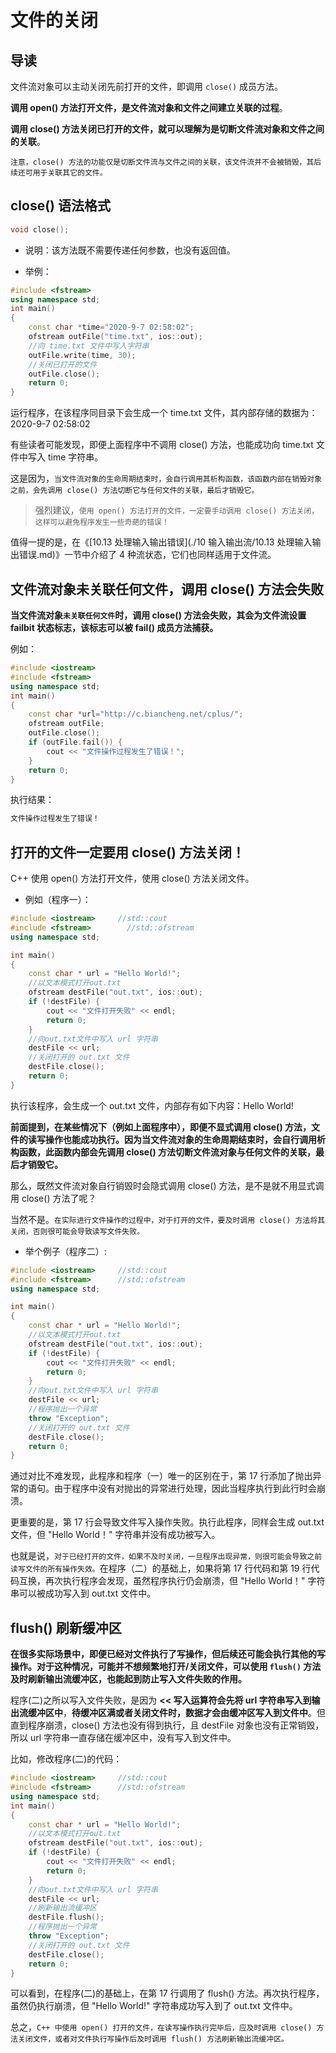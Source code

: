 # 文件的关闭

## 导读

文件流对象可以主动关闭先前打开的文件，即调用 `close()` 成员方法。

 **调用 open() 方法打开文件，是文件流对象和文件之间建立关联的过程**。

**调用 close() 方法关闭已打开的文件，就可以理解为是切断文件流对象和文件之间的关联**。

`注意，close() 方法的功能仅是切断文件流与文件之间的关联，该文件流并不会被销毁，其后续还可用于关联其它的文件。`

## close() 语法格式

```c++
void close();
```

- 说明：该方法既不需要传递任何参数，也没有返回值。

- 举例：

```c++
#include <fstream>
using namespace std;
int main()
{
    const char *time="2020-9-7 02:58:02";
    ofstream outFile("time.txt", ios::out);
    //向 time.txt 文件中写入字符串
    outFile.write(time, 30);
    //关闭已打开的文件
    outFile.close();
    return 0;
}
```

运行程序，在该程序同目录下会生成一个 time.txt 文件，其内部存储的数据为：2020-9-7 02:58:02

有些读者可能发现，即便上面程序中不调用 close() 方法，也能成功向 time.txt  文件中写入 time 字符串。

这是因为，`当文件流对象的生命周期结束时，会自行调用其析构函数，该函数内部在销毁对象之前，会先调用 close() 方法切断它与任何文件的关联，最后才销毁它。`

> 强烈建议，`使用 open() 方法打开的文件，一定要手动调用 close() 方法关闭，这样可以避免程序发生一些奇葩的错误！`

值得一提的是，在《[10.13 处理输入输出错误](./10 输入输出流/10.13 处理输入输出错误.md)》一节中介绍了 4 种流状态，它们也同样适用于文件流。

## 文件流对象未关联任何文件，调用 close() 方法会失败

**当文件流对象`未关联任何文件`时，调用 close() 方法会失败，其会为文件流设置 failbit 状态标志，该标志可以被 fail() 成员方法捕获。**

例如：

```c++
#include <iostream>
#include <fstream>
using namespace std;
int main()
{
    const char *url="http://c.biancheng.net/cplus/";
    ofstream outFile;
    outFile.close();
    if (outFile.fail()) {
        cout << "文件操作过程发生了错误！";
    }
    return 0;
}
```

执行结果：

```txt
文件操作过程发生了错误！
```

## 打开的文件一定要用 close() 方法关闭！

C++ 使用 open() 方法打开文件，使用 close() 方法关闭文件。

- 例如（程序一）：

```c++
#include <iostream>     //std::cout
#include <fstream>        //std::ofstream
using namespace std;

int main()
{
    const char * url = "Hello World!";
    //以文本模式打开out.txt
    ofstream destFile("out.txt", ios::out);
    if (!destFile) {
        cout << "文件打开失败" << endl;
        return 0;
    }
    //向out.txt文件中写入 url 字符串
    destFile << url;
    //关闭打开的 out.txt 文件
    destFile.close();
    return 0;
}
```

执行该程序，会生成一个 out.txt 文件，内部存有如下内容：Hello World!

**前面提到，在某些情况下（例如上面程序中），即便不显式调用 close() 方法，文件的读写操作也能成功执行。因为当文件流对象的生命周期结束时，会自行调用析构函数，此函数内部会先调用 close() 方法切断文件流对象与任何文件的关联，最后才销毁它。**

那么，既然文件流对象自行销毁时会隐式调用 close() 方法，是不是就不用显式调用 close() 方法了呢？

当然不是。`在实际进行文件操作的过程中，对于打开的文件，要及时调用 close() 方法将其关闭，否则很可能会导致读写文件失败。`

- 举个例子（程序二）:

```c++
#include <iostream>     //std::cout
#include <fstream>      //std::ofstream
using namespace std;

int main()
{
    const char * url = "Hello World!";
    //以文本模式打开out.txt
    ofstream destFile("out.txt", ios::out);
    if (!destFile) {
        cout << "文件打开失败" << endl;
        return 0;
    }
    //向out.txt文件中写入 url 字符串
    destFile << url;
    //程序抛出一个异常
    throw "Exception";
    //关闭打开的 out.txt 文件
    destFile.close();
    return 0;
}
```

通过对比不难发现，此程序和程序（一）唯一的区别在于，第 17 行添加了抛出异常的语句。由于程序中没有对抛出的异常进行处理，因此当程序执行到此行时会崩溃。

更重要的是，第 17 行会导致文件写入操作失败。执行此程序，同样会生成 out.txt 文件，但 "Hello World！" 字符串并没有成功被写入。

也就是说，`对于已经打开的文件，如果不及时关闭，一旦程序出现异常，则很可能会导致之前读写文件的所有操作失效。`在程序（二）的基础上，如果将第 17 行代码和第 19 行代码互换，再次执行程序会发现，虽然程序执行仍会崩溃，但 "Hello World！" 字符串可以被成功写入到 out.txt 文件中。

## flush() 刷新缓冲区

**在很多实际场景中，即便已经对文件执行了写操作，但后续还可能会执行其他的写操作。对于这种情况，可能并不想频繁地打开/关闭文件，可以使用 `flush()` 方法及时刷新输出流缓冲区，也能起到防止写入文件失败的作用。**

程序(二)之所以写入文件失败，是因为 **<< 写入运算符会先将 url 字符串写入到输出流缓冲区中**，**待缓冲区满或者关闭文件时，数据才会由缓冲区写入到文件中**。但直到程序崩溃，close() 方法也没有得到执行，且 destFile 对象也没有正常销毁，所以 url 字符串一直存储在缓冲区中，没有写入到文件中。

比如，修改程序(二)的代码：

```c++
#include <iostream>     //std::cout
#include <fstream>      //std::ofstream
using namespace std;
int main()
{
    const char * url = "Hello World!";
    //以文本模式打开out.txt
    ofstream destFile("out.txt", ios::out);
    if (!destFile) {
        cout << "文件打开失败" << endl;
        return 0;
    }
    //向out.txt文件中写入 url 字符串
    destFile << url;
    //刷新输出流缓冲区
    destFile.flush();
    //程序抛出一个异常
    throw "Exception";
    //关闭打开的 out.txt 文件
    destFile.close();
    return 0;
}
```

可以看到，在程序(二)的基础上，在第 17 行调用了 flush() 方法。再次执行程序，虽然仍执行崩溃，但 "Hello World!" 字符串成功写入到了 out.txt 文件中。

总之，`C++ 中使用 open() 打开的文件，在读写操作执行完毕后，应及时调用 close() 方法关闭文件，或者对文件执行写操作后及时调用 flush() 方法刷新输出流缓冲区。`

